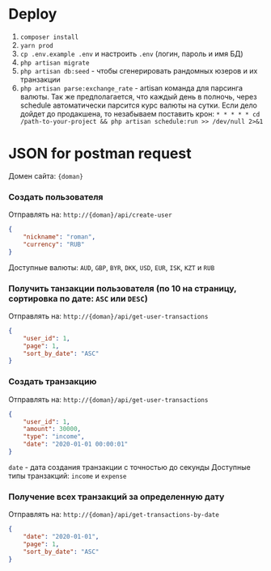 # Deploy
1) `composer install`
2) `yarn prod`
3) `cp .env.example .env` и настроить `.env` (логин, пароль и имя БД)
4) `php artisan migrate`
5) `php artisan db:seed` - чтобы сгенерировать рандомных юзеров и их транзакции
6) `php artisan parse:exchange_rate` - artisan команда для парсинга валюты. Так же предполагается, что каждый день в полночь, через schedule автоматически парсится курс валюты на сутки. Если дело дойдет до продакшена, то незабываем поставить крон: `* * * * * cd /path-to-your-project && php artisan schedule:run >> /dev/null 2>&1`

# JSON for postman request

Домен сайта: `{doman}`

### Создать пользователя

Отправлять на: `http://{doman}/api/create-user`
```json
{
    "nickname": "roman",
    "currency": "RUB"
}
```

Доступные валюты: `AUD`, `GBP`, `BYR`, `DKK`, `USD`, `EUR`, `ISK`, `KZT` и `RUB`

### Получить танзакции пользователя (по 10 на страницу, сортировка по дате: `ASC` или `DESC`)

Отправлять на: `http://{doman}/api/get-user-transactions`
```json
{
    "user_id": 1,
    "page": 1,
    "sort_by_date": "ASC"
}
```

### Создать транзакцию

Отправлять на: `http://{doman}/api/get-user-transactions`
```json
{
    "user_id": 1,
    "amount": 30000,
    "type": "income",
    "date": "2020-01-01 00:00:01"
}
```
`date` - дата создания транзакции с точностью до секунды
Доступные типы транзакций: `income` и `expense`

### Получение всех транзакций за определенную дату

Отправлять на: `http://{doman}/api/get-transactions-by-date`

```json
{
    "date": "2020-01-01",
    "page": 1,
    "sort_by_date": "ASC"
}
```
